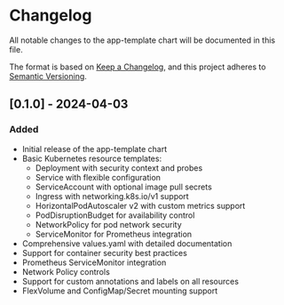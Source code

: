 # Changelog

All notable changes to the app-template chart will be documented in this file.

The format is based on [Keep a Changelog](https://keepachangelog.com/en/1.0.0/),
and this project adheres to [Semantic Versioning](https://semver.org/spec/v2.0.0.html).

## [0.1.0] - 2024-04-03

### Added
- Initial release of the app-template chart
- Basic Kubernetes resource templates:
  - Deployment with security context and probes
  - Service with flexible configuration
  - ServiceAccount with optional image pull secrets
  - Ingress with networking.k8s.io/v1 support
  - HorizontalPodAutoscaler v2 with custom metrics support
  - PodDisruptionBudget for availability control
  - NetworkPolicy for pod network security
  - ServiceMonitor for Prometheus integration
- Comprehensive values.yaml with detailed documentation
- Support for container security best practices
- Prometheus ServiceMonitor integration
- Network Policy controls
- Support for custom annotations and labels on all resources
- FlexVolume and ConfigMap/Secret mounting support
